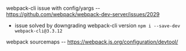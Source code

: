 ###

webpack-cli issue with config/yargs -- https://github.com/webpack/webpack-dev-server/issues/2029
- issue solved by downgrading webpack-cli version `npm i --save-dev webpack-cli@3.3.12`

webpack sourcemaps -- https://webpack.js.org/configuration/devtool/